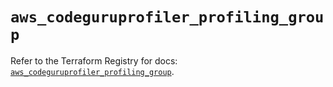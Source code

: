 # `aws_codeguruprofiler_profiling_group`

Refer to the Terraform Registry for docs: [`aws_codeguruprofiler_profiling_group`](https://registry.terraform.io/providers/hashicorp/aws/5.85.0/docs/resources/codeguruprofiler_profiling_group).

